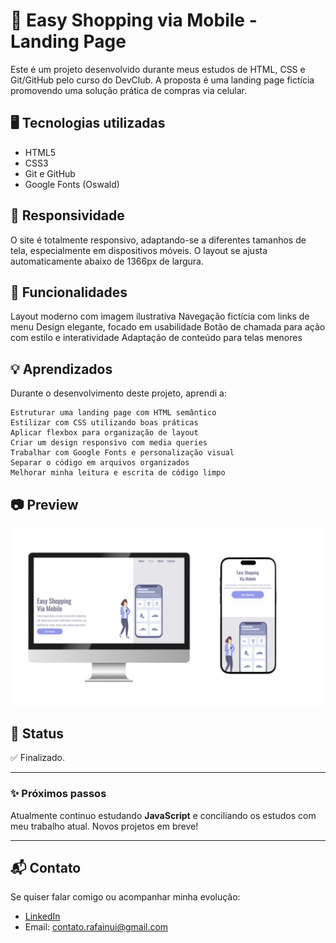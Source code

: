 # 🛒 Easy Shopping via Mobile - Landing Page

Este é um projeto desenvolvido durante meus estudos de HTML, CSS e Git/GitHub pelo curso do DevClub. A proposta é uma landing page fictícia promovendo uma solução prática de compras via celular.

## 🖥️ Tecnologias utilizadas

- HTML5
- CSS3
- Git e GitHub
- Google Fonts (Oswald)

## 📱 Responsividade

O site é totalmente responsivo, adaptando-se a diferentes tamanhos de tela, especialmente em dispositivos móveis. O layout se ajusta automaticamente abaixo de 1366px de largura.

## 🎯 Funcionalidades

Layout moderno com imagem ilustrativa
Navegação fictícia com links de menu
Design elegante, focado em usabilidade
Botão de chamada para ação com estilo e interatividade
Adaptação de conteúdo para telas menores

## 💡 Aprendizados

Durante o desenvolvimento deste projeto, aprendi a:

    Estruturar uma landing page com HTML semântico
    Estilizar com CSS utilizando boas práticas
    Aplicar flexbox para organização de layout
    Criar um design responsivo com media queries
    Trabalhar com Google Fonts e personalização visual
    Separar o código em arquivos organizados
    Melhorar minha leitura e escrita de código limpo

## 📷 Preview

![Imagem do projeto](./img/MockupApres.png)

## 📌 Status

✅ Finalizado.

---

### ✨ Próximos passos

Atualmente continuo estudando **JavaScript** e conciliando os estudos com meu trabalho atual. Novos projetos em breve!

---

## 📬 Contato

Se quiser falar comigo ou acompanhar minha evolução:

- [LinkedIn](https://www.linkedin.com/in/rafael-inui/)
- Email: contato.rafainui@gmail.com
